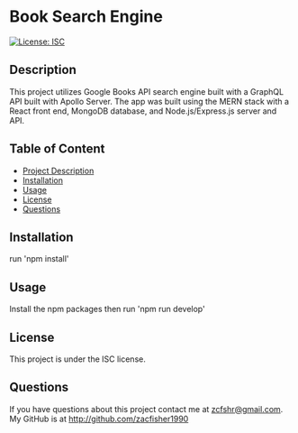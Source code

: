 # Book Search Engine

  [![License: ISC](https://img.shields.io/badge/License-ISC-blue.svg)](https://opensource.org/licenses/ISC)

  ## Description
  This project utilizes Google Books API search engine built with a GraphQL API built with Apollo Server. The app was built using the MERN stack with a React front end, MongoDB database, and Node.js/Express.js server and API.

  ## Table of Content
   - [Project Description](#description)
   - [Installation](#installation)
   - [Usage](#usage)
   - [License](#license)
   - [Questions](#questions)
  
  
  ## Installation
  run 'npm install'

  ## Usage
  Install the npm packages then run 'npm run develop'

  ## License
  This project is under the ISC license.
 
  ## Questions

  If you have questions about this project contact me at zcfshr@gmail.com. My GitHub is at http://github.com/zacfisher1990

